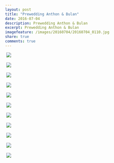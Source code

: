 ```yaml
---
layout: post
title: "Prewedding Anthon & Bulan"
date: 2016-07-04
description: Prewedding Anthon & Bulan
excerpt: Prewedding Anthon & Bulan
imagefeature: /images/20160704/20160704_0110.jpg
share: true
comments: true
---
```


<a href="{{site.bigimageurl}}/images/20160704/20160704_0031.jpg" class="swipebox" title=""><img src="{{site.staticurl}}/static/wait.svg" class="resize js_show loading_image" data-href="/images/20160704/20160704_0031.jpg" alt="" /></a>
<noscript><img src="{{site.staticurl}}/s720/images/20160704/20160704_0031.jpg" /></noscript>

<a href="{{site.bigimageurl}}/images/20160704/20160704_0071.jpg" class="swipebox" title=""><img src="{{site.staticurl}}/static/wait.svg" class="resize js_show loading_image" data-href="/images/20160704/20160704_0071.jpg" alt="" /></a>
<noscript><img src="{{site.staticurl}}/s720/images/20160704/20160704_0071.jpg" /></noscript>

<a href="{{site.bigimageurl}}/images/20160704/20160704_0078.jpg" class="swipebox" title=""><img src="{{site.staticurl}}/static/wait.svg" class="resize js_show loading_image" data-href="/images/20160704/20160704_0078.jpg" alt="" /></a>
<noscript><img src="{{site.staticurl}}/s720/images/20160704/20160704_0078.jpg" /></noscript>

<a href="{{site.bigimageurl}}/images/20160704/20160704_0110.jpg" class="swipebox" title=""><img src="{{site.staticurl}}/static/wait.svg" class="resize js_show loading_image" data-href="/images/20160704/20160704_0110.jpg" alt="" /></a>
<noscript><img src="{{site.staticurl}}/s720/images/20160704/20160704_0110.jpg" /></noscript>

<a href="{{site.bigimageurl}}/images/20160704/20160704_0186.jpg" class="swipebox" title=""><img src="{{site.staticurl}}/static/wait.svg" class="resize js_show loading_image" data-href="/images/20160704/20160704_0186.jpg" alt="" /></a>
<noscript><img src="{{site.staticurl}}/s720/images/20160704/20160704_0186.jpg" /></noscript>

<a href="{{site.bigimageurl}}/images/20160704/20160704_0189.jpg" class="swipebox" title=""><img src="{{site.staticurl}}/static/wait.svg" class="resize js_show loading_image" data-href="/images/20160704/20160704_0189.jpg" alt="" /></a>
<noscript><img src="{{site.staticurl}}/s720/images/20160704/20160704_0189.jpg" /></noscript>

<a href="{{site.bigimageurl}}/images/20160704/20160704_0191.jpg" class="swipebox" title=""><img src="{{site.staticurl}}/static/wait.svg" class="resize js_show loading_image" data-href="/images/20160704/20160704_0191.jpg" alt="" /></a>
<noscript><img src="{{site.staticurl}}/s720/images/20160704/20160704_0191.jpg" /></noscript>

<a href="{{site.bigimageurl}}/images/20160704/20160704_0262.jpg" class="swipebox" title=""><img src="{{site.staticurl}}/static/wait.svg" class="resize js_show loading_image" data-href="/images/20160704/20160704_0262.jpg" alt="" /></a>
<noscript><img src="{{site.staticurl}}/s720/images/20160704/20160704_0262.jpg" /></noscript>

<a href="{{site.bigimageurl}}/images/20160704/20160704_0278.jpg" class="swipebox" title=""><img src="{{site.staticurl}}/static/wait.svg" class="resize js_show loading_image" data-href="/images/20160704/20160704_0278.jpg" alt="" /></a>
<noscript><img src="{{site.staticurl}}/s720/images/20160704/20160704_0278.jpg" /></noscript>

<a href="{{site.bigimageurl}}/images/20160704/20160704_0338.jpg" class="swipebox" title=""><img src="{{site.staticurl}}/static/wait.svg" class="resize js_show loading_image" data-href="/images/20160704/20160704_0338.jpg" alt="" /></a>
<noscript><img src="{{site.staticurl}}/s720/images/20160704/20160704_0338.jpg" /></noscript>

<a href="{{site.bigimageurl}}/images/20160704/20160704_0366.jpg" class="swipebox" title=""><img src="{{site.staticurl}}/static/wait.svg" class="resize js_show loading_image" data-href="/images/20160704/20160704_0366.jpg" alt="" /></a>
<noscript><img src="{{site.staticurl}}/s720/images/20160704/20160704_0366.jpg" /></noscript>

